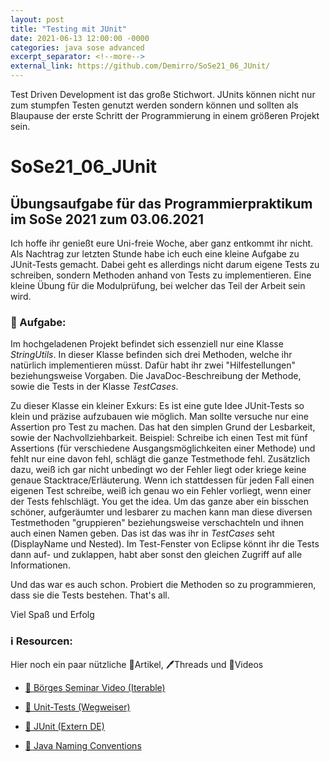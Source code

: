 ```yaml
---
layout: post
title: "Testing mit JUnit"
date: 2021-06-13 12:00:00 -0000
categories: java sose advanced
excerpt_separator: <!--more-->
external_link: https://github.com/Demirro/SoSe21_06_JUnit/
---
```

Test Driven Development ist das große Stichwort. JUnits können nicht nur zum stumpfen Testen genutzt werden sondern können und sollten als Blaupause der erste Schritt
der Programmierung in einem größeren Projekt sein.
<!--more-->

# SoSe21_06_JUnit

## Übungsaufgabe für das Programmierpraktikum im SoSe 2021 zum 03.06.2021

Ich hoffe ihr genießt eure Uni-freie Woche, aber ganz entkommt ihr nicht. Als Nachtrag zur letzten Stunde habe ich euch eine kleine Aufgabe zu JUnit-Tests gemacht. Dabei geht es allerdings nicht darum eigene Tests zu schreiben, sondern Methoden anhand von Tests zu implementieren. Eine kleine Übung für die Modulprüfung, bei welcher das Teil der Arbeit sein wird.

### 📝 Aufgabe:

Im hochgeladenen Projekt befindet sich essenziell nur eine Klasse *StringUtils*. In dieser Klasse befinden sich drei Methoden, welche ihr natürlich implementieren müsst. Dafür habt ihr zwei "Hilfestellungen" beziehungsweise Vorgaben. Die JavaDoc-Beschreibung der Methode, sowie die Tests in der Klasse *TestCases*.

Zu dieser Klasse ein kleiner Exkurs:
Es ist eine gute Idee JUnit-Tests so klein und präzise aufzubauen wie möglich. Man sollte versuche nur eine Assertion pro Test zu machen. Das hat den simplen Grund der Lesbarkeit, sowie der Nachvollziehbarkeit. Beispiel:
Schreibe ich einen Test mit fünf Assertions (für verschiedene Ausgangsmöglichkeiten einer Methode) und fehlt nur eine davon fehl, schlägt die ganze Testmethode fehl. Zusätzlich dazu, weiß ich gar nicht unbedingt wo der Fehler liegt oder kriege keine genaue Stacktrace/Erläuterung.
Wenn ich stattdessen für jeden Fall einen eigenen Test schreibe, weiß ich genau wo ein Fehler vorliegt, wenn einer der Tests fehlschlägt.
You get the idea.
Um das ganze aber ein bisschen schöner, aufgeräumter und lesbarer zu machen kann man diese diversen Testmethoden "gruppieren" beziehungsweise verschachteln und ihnen auch einen Namen geben. Das ist das was ihr in *TestCases* seht (DisplayName und Nested). Im Test-Fenster von Eclipse könnt ihr die Tests dann auf- und zuklappen, habt aber sonst den gleichen Zugriff auf alle Informationen.

Und das war es auch schon. Probiert die Methoden so zu programmieren, dass sie die Tests bestehen. That's all.

Viel Spaß und Erfolg
    
### ℹ️ Resourcen:
Hier noch ein paar nützliche 📃Artikel, 🖊️Threads und 🎥Videos

- [🎥 Börges Seminar Video (Iterable)](https://www.ilias.uni-koeln.de/ilias/ilias.php?ref_id=3957251&eid=0cf2923f-21a8-4ba4-94f4-6c8fcfe2a9b5&cmd=streamVideo&cmdClass=xoctplayergui&cmdNode=x2:p7:18a:18l&baseClass=ilrepositorygui)

- [📃 Unit-Tests (Wegweiser)](https://dh-cologne.github.io/java-wegweiser/articles/JUnit.html)
- [📃 JUnit (Extern DE)](https://openbook.rheinwerk-verlag.de/javainsel/21_002.html)

- [📃 Java Naming Conventions](https://github.com/DH-Cologne/java-wegweiser/blob/master/articles/Naming-Conventions.md)
